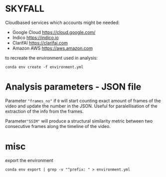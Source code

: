 # SKYFALL
Cloudbased services which accounts might be needed:

- Google Cloud https://cloud.google.com/
- Indico https://indico.io
- ClarifAI https://clarifai.com
- Amazon AWS https://aws.amazon.com


to recreate the environment used in analysis:
```
conda env create -f environment.yml
```

# Analysis parameters - JSON file

Parameter `"frames_no"` if `0` will start counting exact amount of frames of the video and update the number in the JSON. Useful for paralellisation of the extraction of the info from the frames.

Parameter`"SSIM"` will produce a structural similarity metric between two consecutive frames along the timeline of the video.



# misc

export the environment

```
conda env export | grep -v "^prefix: " > environment.yml
```
